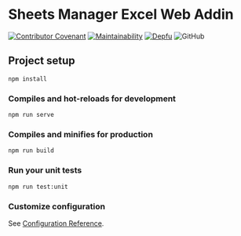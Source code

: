 # Sheets Manager Excel Web Addin
[![Contributor Covenant](https://img.shields.io/badge/Contributor%20Covenant-v2.0%20adopted-ff69b4.svg)](CODE_OF_CONDUCT.md)
[![Maintainability](https://api.codeclimate.com/v1/badges/2d9fa9ef8b8d987b3545/maintainability)](https://codeclimate.com/github/xsoulspace/sheets_manager_excel_addin/maintainability)
[![Depfu](https://badges.depfu.com/badges/46834bd0e861ad791a25f2bb256dbe1a/count.svg)](https://depfu.com/github/xsoulspace/sheets_manager_excel_addin?project_id=17111)
![GitHub](https://img.shields.io/github/license/xsoulspace/sheets_manager_excel_addin)

## Project setup
```
npm install
```

### Compiles and hot-reloads for development
```
npm run serve
```

### Compiles and minifies for production
```
npm run build
```

### Run your unit tests
```
npm run test:unit
```

### Customize configuration
See [Configuration Reference](https://cli.vuejs.org/config/).
